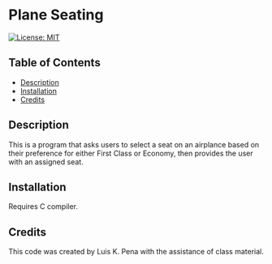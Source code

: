 # Plane Seating
[![License: MIT](https://img.shields.io/badge/License-MIT-yellow.svg)](https://opensource.org/licenses/MIT)

## Table of Contents
- [Description](#description)
- [Installation](#installation)
- [Credits](#credits)

## Description
This is a program that asks users to select a
seat on an airplance based on their preference
for either First Class or Economy, then provides
the user with an assigned seat.

## Installation
Requires C compiler.

## Credits
This code was created by Luis K. Pena with the assistance
of class material.

